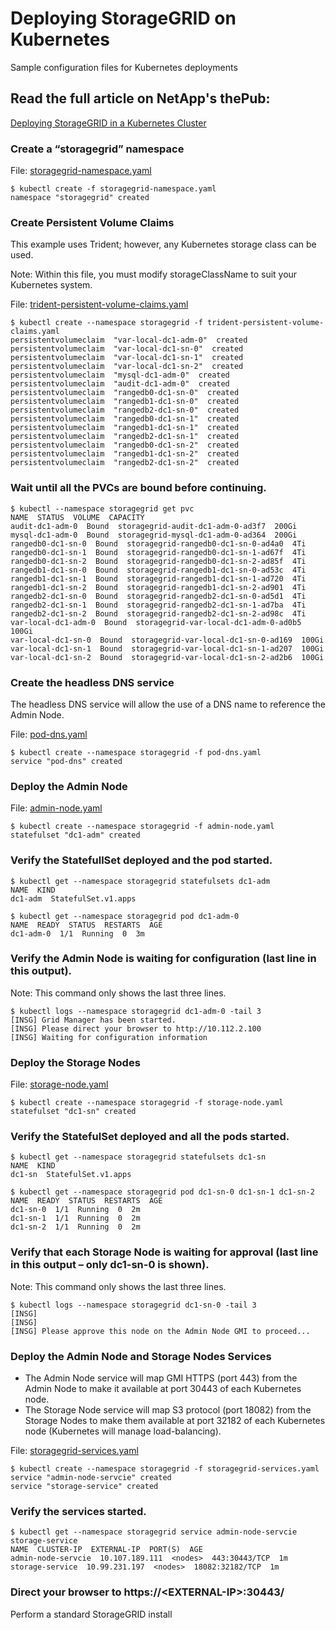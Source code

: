 # Deploying StorageGRID on Kubernetes
Sample configuration files for Kubernetes deployments

## Read the full article on NetApp's thePub:
[Deploying StorageGRID in a Kubernetes Cluster](https://netapp.io/2019/01/15/deploying-storagegrid-in-a-kubernetes-cluster/)

### Create a “storagegrid” namespace
File: [storagegrid-namespace.yaml](11.2.0/storagegrid-namespace.yaml)
```	
$ kubectl create -f storagegrid-namespace.yaml
namespace "storagegrid" created
```
### Create Persistent Volume Claims
This example uses Trident; however, any Kubernetes storage class can be used.

Note: Within this file, you must modify storageClassName to suit your Kubernetes system.

File: [trident-persistent-volume-claims.yaml](11.2.0/trident-persistent-volume-claims.yaml)
```
$ kubectl create --namespace storagegrid -f trident-persistent-volume-claims.yaml
persistentvolumeclaim  "var-local-dc1-adm-0"  created
persistentvolumeclaim  "var-local-dc1-sn-0"  created
persistentvolumeclaim  "var-local-dc1-sn-1"  created
persistentvolumeclaim  "var-local-dc1-sn-2"  created
persistentvolumeclaim  "mysql-dc1-adm-0"  created
persistentvolumeclaim  "audit-dc1-adm-0"  created
persistentvolumeclaim  "rangedb0-dc1-sn-0"  created
persistentvolumeclaim  "rangedb1-dc1-sn-0"  created
persistentvolumeclaim  "rangedb2-dc1-sn-0"  created
persistentvolumeclaim  "rangedb0-dc1-sn-1"  created
persistentvolumeclaim  "rangedb1-dc1-sn-1"  created
persistentvolumeclaim  "rangedb2-dc1-sn-1"  created
persistentvolumeclaim  "rangedb0-dc1-sn-2"  created
persistentvolumeclaim  "rangedb1-dc1-sn-2"  created
persistentvolumeclaim  "rangedb2-dc1-sn-2"  created
```
### Wait until all the PVCs are bound before continuing.
```
$ kubectl --namespace storagegrid get pvc
NAME  STATUS  VOLUME  CAPACITY
audit-dc1-adm-0  Bound  storagegrid-audit-dc1-adm-0-ad3f7  200Gi
mysql-dc1-adm-0  Bound  storagegrid-mysql-dc1-adm-0-ad364  200Gi
rangedb0-dc1-sn-0  Bound  storagegrid-rangedb0-dc1-sn-0-ad4a0  4Ti
rangedb0-dc1-sn-1  Bound  storagegrid-rangedb0-dc1-sn-1-ad67f  4Ti
rangedb0-dc1-sn-2  Bound  storagegrid-rangedb0-dc1-sn-2-ad85f  4Ti
rangedb1-dc1-sn-0  Bound  storagegrid-rangedb1-dc1-sn-0-ad53c  4Ti
rangedb1-dc1-sn-1  Bound  storagegrid-rangedb1-dc1-sn-1-ad720  4Ti
rangedb1-dc1-sn-2  Bound  storagegrid-rangedb1-dc1-sn-2-ad901  4Ti
rangedb2-dc1-sn-0  Bound  storagegrid-rangedb2-dc1-sn-0-ad5d1  4Ti
rangedb2-dc1-sn-1  Bound  storagegrid-rangedb2-dc1-sn-1-ad7ba  4Ti
rangedb2-dc1-sn-2  Bound  storagegrid-rangedb2-dc1-sn-2-ad98c  4Ti
var-local-dc1-adm-0  Bound  storagegrid-var-local-dc1-adm-0-ad0b5  100Gi
var-local-dc1-sn-0  Bound  storagegrid-var-local-dc1-sn-0-ad169  100Gi
var-local-dc1-sn-1  Bound  storagegrid-var-local-dc1-sn-1-ad207  100Gi
var-local-dc1-sn-2  Bound  storagegrid-var-local-dc1-sn-2-ad2b6  100Gi
```
### Create the headless DNS service

The headless DNS service will allow the use of a DNS name to reference the Admin Node.

File: [pod-dns.yaml](11.2.0/pod-dns.yaml)
```
$ kubectl create --namespace storagegrid -f pod-dns.yaml
service "pod-dns" created
```
### Deploy the Admin Node
File: [admin-node.yaml](11.2.0/admin-node.yaml)
```
$ kubectl create --namespace storagegrid -f admin-node.yaml
statefulset "dc1-adm" created
```
### Verify the StatefullSet deployed and the pod started.
```
$ kubectl get --namespace storagegrid statefulsets dc1-adm
NAME  KIND
dc1-adm  StatefulSet.v1.apps

$ kubectl get --namespace storagegrid pod dc1-adm-0
NAME  READY  STATUS  RESTARTS  AGE
dc1-adm-0  1/1  Running  0  3m
```
### Verify the Admin Node is waiting for configuration (last line in this output).

Note: This command only shows the last three lines.
```
$ kubectl logs --namespace storagegrid dc1-adm-0 -tail 3
[INSG] Grid Manager has been started.
[INSG] Please direct your browser to http://10.112.2.100
[INSG] Waiting for configuration information
```
### Deploy the Storage Nodes
File: [storage-node.yaml](11.2.0/storage-node.yaml)
```
$ kubectl create --namespace storagegrid -f storage-node.yaml
statefulset "dc1-sn" created
```
### Verify the StatefulSet deployed and all the pods started.
```
$ kubectl get --namespace storagegrid statefulsets dc1-sn
NAME  KIND
dc1-sn  StatefulSet.v1.apps
 
$ kubectl get --namespace storagegrid pod dc1-sn-0 dc1-sn-1 dc1-sn-2
NAME  READY  STATUS  RESTARTS  AGE
dc1-sn-0  1/1  Running  0  2m
dc1-sn-1  1/1  Running  0  2m
dc1-sn-2  1/1  Running  0  2m
```
### Verify that each Storage Node is waiting for approval (last line in this output – only dc1-sn-0 is shown).

Note: This command only shows the last three lines.
```
$ kubectl logs --namespace storagegrid dc1-sn-0 -tail 3
[INSG]
[INSG]
[INSG] Please approve this node on the Admin Node GMI to proceed...
```
### Deploy the Admin Node and Storage Nodes Services

* The Admin Node service will map GMI HTTPS (port 443) from the Admin Node to make it available at port 30443 of each Kubernetes node.
* The Storage Node service will map S3 protocol (port 18082) from the Storage Nodes to make them available at port 32182 of each Kubernetes node (Kubernetes will manage load-balancing).

File: [storagegrid-services.yaml](11.2.0/storagegrid-services.yaml)
```
$ kubectl create --namespace storagegrid -f storagegrid-services.yaml
service "admin-node-servcie" created
service "storage-service" created
```
### Verify the services started.
```
$ kubectl get --namespace storagegrid service admin-node-servcie storage-service
NAME  CLUSTER-IP  EXTERNAL-IP  PORT(S)  AGE
admin-node-servcie  10.107.189.111  <nodes>  443:30443/TCP  1m
storage-service  10.99.231.197  <nodes>  18082:32182/TCP  1m
```
### Direct your browser to https://\<EXTERNAL-IP\>:30443/
  Perform a standard StorageGRID install
